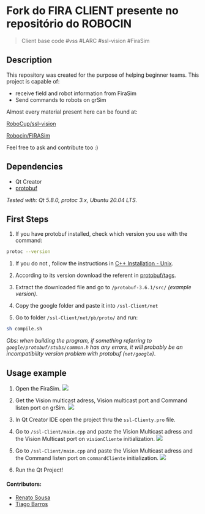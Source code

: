
# Fork do FIRA CLIENT presente no repositório do ROBOCIN
> Client base code #vss #LARC #ssl-vision #FiraSim 

## Description
This repository was created for the purpose of helping beginner teams.
This project is capable of:
- receive field and robot information from FiraSim
- Send commands to robots on grSim

Almost every material present here can be found at:

 [RoboCup/ssl-vision](https://github.com/RoboCup-SSL/ssl-vision)

 [Robocin/FIRASim](https://github.com/robocin/FIRASim)


Feel free to ask and contribute too :)

## Dependencies
- Qt Creator
- [protobuf](https://github.com/google/protobuf)

*Tested with: Qt 5.8.0, protoc 3.x, Ubuntu 20.04 LTS.*

## First Steps
1. If you have protobuf installed, check which version you use with the command:
```sh
protoc --version
```

1. If you do not , follow the instructions in [C++ Installation - Unix](https://github.com/google/protobuf/tree/master/src).

1. According to its version download the referent in [protobuf/tags](https://github.com/google/protobuf/tags).

1. Extract the downloaded file and go to `/protobuf-3.6.1/src/` *(example version)*.

1. Copy the google folder and paste it into `/ssl-Client/net`

1. Go to folder `/ssl-Client/net/pb/proto/` and run:
```sh
sh compile.sh
```

*Obs: when building the program, if something referring to `google/protobuf/stubs/common.h` has any errors, it will probably be an incompatibility version problem with protobuf (`net/google`)*.

## Usage example
1. Open the FiraSim.
![](prints/FiraSim.png)

1. Get the Vision multicast adress, Vision multicast port and Command listen port on grSim.
![](prints/ips.png)

1. In Qt Creator IDE open the project thru the `ssl-Clienty.pro` file.

1. Go to `/ssl-Client/main.cpp` and paste the Vision Multicast adress and the Vision Multicast port on `visionCliente` initialization.
![](prints/clientH.png)

1. Go to `/ssl-Client/main.cpp` and paste the Vision Multicast adress and the Command listen port on `commandCliente` initialization.
![](prints/myudpCPP.png)

1. Run the Qt Project!



#### Contributors: 
- [Renato Sousa](https://github.com/renatoosousa) 
- [Tiago Barros](https://github.com/tsb4)

